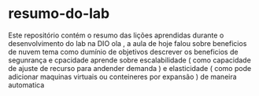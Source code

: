 # resumo-do-lab
Este repositório contém o resumo das lições aprendidas durante o desenvolvimento do lab na DIO
ola , a aula de hoje falou sobre beneficios de nuvem 
tema como dumínio de objetivos 
descrever os beneficios de segunrança e cpacidade 
aprende sobre escalabilidade ( como capacidade de ajuste de recurso para andender demanda )
e elasticidade ( como pode adicionar maquinas virtuais ou conteineres por expansão ) 
de maneira automatica
